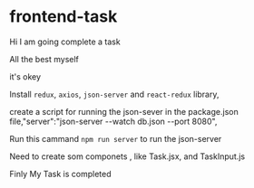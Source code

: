# frontend-task

Hi I am going complete a task 


All the best myself


it's okey


Install `redux`, `axios`, `json-server` and `react-redux` library,


create a script for running the json-sever in the package.json file,"server":"json-server --watch db.json --port 8080",

Run this cammand `npm run server` to run the json-server



Need to create som componets , like Task.jsx, and TaskInput.js

Finly My Task is completed








